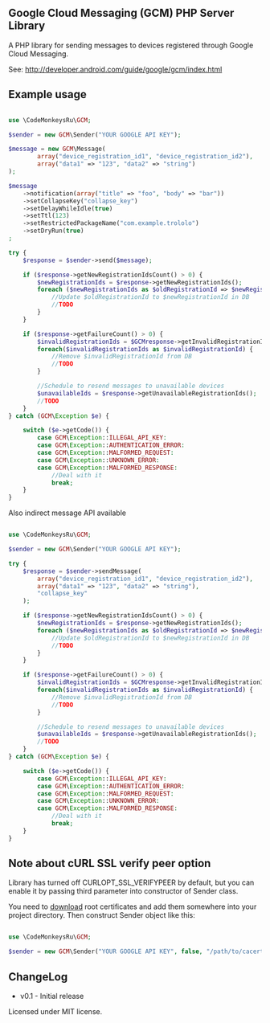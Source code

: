 Google Cloud Messaging (GCM) PHP Server Library
--------------------------------------------

A PHP library for sending messages to devices registered through Google Cloud Messaging.

See:
http://developer.android.com/guide/google/gcm/index.html

Example usage
-----------------------
```php

use \CodeMonkeysRu\GCM;

$sender = new GCM\Sender("YOUR GOOGLE API KEY");

$message = new GCM\Message(
        array("device_registration_id1", "device_registration_id2"),
        array("data1" => "123", "data2" => "string")
);

$message
    ->notification(array("title" => "foo", "body" => "bar"))
    ->setCollapseKey("collapse_key")
    ->setDelayWhileIdle(true)
    ->setTtl(123)
    ->setRestrictedPackageName("com.example.trololo")
    ->setDryRun(true)
;

try {
    $response = $sender->send($message);

    if ($response->getNewRegistrationIdsCount() > 0) {
        $newRegistrationIds = $response->getNewRegistrationIds();
        foreach ($newRegistrationIds as $oldRegistrationId => $newRegistrationId){
            //Update $oldRegistrationId to $newRegistrationId in DB
            //TODO
        }
    }

    if ($response->getFailureCount() > 0) {
        $invalidRegistrationIds = $GCMresponse->getInvalidRegistrationIds();
        foreach($invalidRegistrationIds as $invalidRegistrationId) {
            //Remove $invalidRegistrationId from DB
            //TODO
        }

        //Schedule to resend messages to unavailable devices
        $unavailableIds = $response->getUnavailableRegistrationIds();
        //TODO
    }
} catch (GCM\Exception $e) {

    switch ($e->getCode()) {
        case GCM\Exception::ILLEGAL_API_KEY:
        case GCM\Exception::AUTHENTICATION_ERROR:
        case GCM\Exception::MALFORMED_REQUEST:
        case GCM\Exception::UNKNOWN_ERROR:
        case GCM\Exception::MALFORMED_RESPONSE:
            //Deal with it
            break;
    }
}

```

Also indirect message API available

```php

use \CodeMonkeysRu\GCM;

$sender = new GCM\Sender("YOUR GOOGLE API KEY");

try {
    $response = $sender->sendMessage(
        array("device_registration_id1", "device_registration_id2"),
        array("data1" => "123", "data2" => "string"),
        "collapse_key"
    );

    if ($response->getNewRegistrationIdsCount() > 0) {
        $newRegistrationIds = $response->getNewRegistrationIds();
        foreach ($newRegistrationIds as $oldRegistrationId => $newRegistrationId){
            //Update $oldRegistrationId to $newRegistrationId in DB
            //TODO
        }
    }

    if ($response->getFailureCount() > 0) {
        $invalidRegistrationIds = $GCMresponse->getInvalidRegistrationIds();
        foreach($invalidRegistrationIds as $invalidRegistrationId) {
            //Remove $invalidRegistrationId from DB
            //TODO
        }

        //Schedule to resend messages to unavailable devices
        $unavailableIds = $response->getUnavailableRegistrationIds();
        //TODO
    }
} catch (GCM\Exception $e) {

    switch ($e->getCode()) {
        case GCM\Exception::ILLEGAL_API_KEY:
        case GCM\Exception::AUTHENTICATION_ERROR:
        case GCM\Exception::MALFORMED_REQUEST:
        case GCM\Exception::UNKNOWN_ERROR:
        case GCM\Exception::MALFORMED_RESPONSE:
            //Deal with it
            break;
    }
}

```

Note about cURL SSL verify peer option
-----------------------
Library has turned off CURLOPT_SSL_VERIFYPEER by default, but you can enable it by passing third parameter into constructor of Sender class.

You need to [download](http://curl.haxx.se/docs/caextract.html) root certificates and add them somewhere into your project directory. Then construct Sender object like this:

```php

use \CodeMonkeysRu\GCM;

$sender = new GCM\Sender("YOUR GOOGLE API KEY", false, "/path/to/cacert.crt");

```


ChangeLog
----------------------

* v0.1 - Initial release

Licensed under MIT license.
